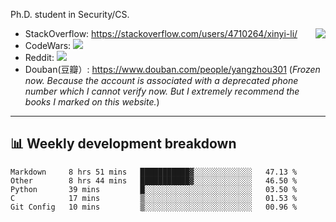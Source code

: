 Ph.D. student in Security/CS.

<img align="right" src="https://github-readme-stats.vercel.app/api?username=li-xin-yi&count_private=true&show_icons=true&hide_title=true&theme=tokyonight" />

- StackOverflow: https://stackoverflow.com/users/4710264/xinyi-li/
- CodeWars: [![](https://www.codewars.com/users/xy-li/badges/micro)](https://www.codewars.com/users/xy-li/)
- Reddit: [![](https://img.shields.io/reddit/user-karma/combined/xy-li?style=social)](https://www.reddit.com/user/xy-li/)
- Douban(豆瓣）: https://www.douban.com/people/yangzhou301  (*Frozen now. Because the account is associated with a deprecated phone number which I cannot verify now. But I extremely recommend the books I marked on this website.*)

---

## 📊 Weekly development breakdown

<!--START_SECTION:waka-->
```text
Markdown     8 hrs 51 mins   ███████████▓░░░░░░░░░░░░░   47.13 % 
Other        8 hrs 44 mins   ███████████▓░░░░░░░░░░░░░   46.50 % 
Python       39 mins         █░░░░░░░░░░░░░░░░░░░░░░░░   03.50 % 
C            17 mins         ▒░░░░░░░░░░░░░░░░░░░░░░░░   01.53 % 
Git Config   10 mins         ▒░░░░░░░░░░░░░░░░░░░░░░░░   00.96 % 
```
<!--END_SECTION:waka-->
